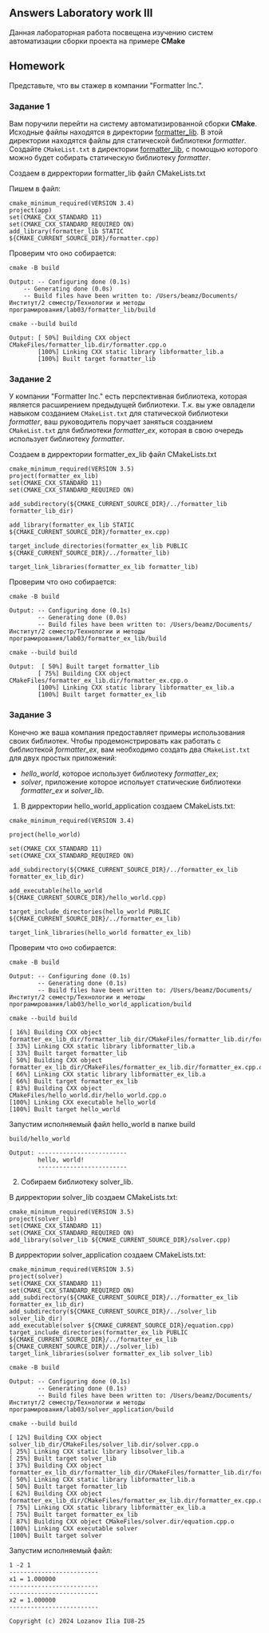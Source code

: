 ## Answers Laboratory work III

Данная лабораторная работа посвещена изучению систем автоматизации сборки проекта на примере **CMake**


## Homework

Представьте, что вы стажер в компании "Formatter Inc.".

### Задание 1
Вам поручили перейти на систему автоматизированной сборки **CMake**.
Исходные файлы находятся в директории [formatter_lib](formatter_lib).
В этой директории находятся файлы для статической библиотеки *formatter*.
Создайте `CMakeList.txt` в директории [formatter_lib](formatter_lib),
с помощью которого можно будет собирать статическую библиотеку *formatter*.

Создаем в дирректории formatter_lib файл CMakeLists.txt

Пишем в файл:
````
cmake_minimum_required(VERSION 3.4)
project(app)
set(CMAKE_CXX_STANDARD 11)
set(CMAKE_CXX_STANDARD_REQUIRED ON)
add_library(formatter_lib STATIC ${CMAKE_CURRENT_SOURCE_DIR}/formatter.cpp)
````

Проверим что оно собирается:
````
cmake -B build
````

````
Output: -- Configuring done (0.1s)
    -- Generating done (0.0s)
    -- Build files have been written to: /Users/beamz/Documents/Институт/2 семестр/Технологии и методы програмирования/lab03/formatter_lib/build
````

````
cmake --build build
````

````
Output: [ 50%] Building CXX object CMakeFiles/formatter_lib.dir/formatter.cpp.o
        [100%] Linking CXX static library libformatter_lib.a
        [100%] Built target formatter_lib
````

### Задание 2
У компании "Formatter Inc." есть перспективная библиотека,
которая является расширением предыдущей библиотеки. Т.к. вы уже овладели
навыком созданием `CMakeList.txt` для статической библиотеки *formatter*, ваш 
руководитель поручает заняться созданием `CMakeList.txt` для библиотеки 
*formatter_ex*, которая в свою очередь использует библиотеку *formatter*.

Создаем в дирректории formatter_ex_lib файл CMakeLists.txt


````
cmake_minimum_required(VERSION 3.5)
project(formatter_ex_lib)
set(CMAKE_CXX_STANDARD 11)
set(CMAKE_CXX_STANDARD_REQUIRED ON)

add_subdirectory(${CMAKE_CURRENT_SOURCE_DIR}/../formatter_lib formatter_lib_dir)

add_library(formatter_ex_lib STATIC ${CMAKE_CURRENT_SOURCE_DIR}/formatter_ex.cpp)

target_include_directories(formatter_ex_lib PUBLIC ${CMAKE_CURRENT_SOURCE_DIR}/../formatter_lib)

target_link_libraries(formatter_ex_lib formatter_lib)
````

Проверим что оно собирается:
````
cmake -B build
````
````
Output: -- Configuring done (0.1s)
        -- Generating done (0.0s)
        -- Build files have been written to: /Users/beamz/Documents/Институт/2 семестр/Технологии и методы програмирования/lab03/formatter_ex_lib/build
````
````
cmake --build build
````
````
Output:  [ 50%] Built target formatter_lib
        [ 75%] Building CXX object CMakeFiles/formatter_ex_lib.dir/formatter_ex.cpp.o
        [100%] Linking CXX static library libformatter_ex_lib.a
        [100%] Built target formatter_ex_lib
````


### Задание 3
Конечно же ваша компания предоставляет примеры использования своих библиотек.
Чтобы продемонстрировать как работать с библиотекой *formatter_ex*,
вам необходимо создать два `CMakeList.txt` для двух простых приложений:
* *hello_world*, которое использует библиотеку *formatter_ex*;
* *solver*, приложение которое испольует статические библиотеки *formatter_ex* и *solver_lib*.

1. В дирректории hello_world_application создаем CMakeLists.txt:
````
cmake_minimum_required(VERSION 3.4)

project(hello_world)

set(CMAKE_CXX_STANDARD 11)
set(CMAKE_CXX_STANDARD_REQUIRED ON)

add_subdirectory(${CMAKE_CURRENT_SOURCE_DIR}/../formatter_ex_lib formatter_ex_lib_dir)

add_executable(hello_world ${CMAKE_CURRENT_SOURCE_DIR}/hello_world.cpp)

target_include_directories(hello_world PUBLIC ${CMAKE_CURRENT_SOURCE_DIR}/../formatter_ex_lib)

target_link_libraries(hello_world formatter_ex_lib)
````
Проверим что оно собирается:
````
cmake -B build
````
````
Output: -- Configuring done (0.1s)
        -- Generating done (0.1s)
        -- Build files have been written to: /Users/beamz/Documents/Институт/2 семестр/Технологии и методы програмирования/lab03/hello_world_application/build
````
````
cmake --build build
````
````
[ 16%] Building CXX object formatter_ex_lib_dir/formatter_lib_dir/CMakeFiles/formatter_lib.dir/formatter.cpp.o
[ 33%] Linking CXX static library libformatter_lib.a
[ 33%] Built target formatter_lib
[ 50%] Building CXX object formatter_ex_lib_dir/CMakeFiles/formatter_ex_lib.dir/formatter_ex.cpp.o
[ 66%] Linking CXX static library libformatter_ex_lib.a
[ 66%] Built target formatter_ex_lib
[ 83%] Building CXX object CMakeFiles/hello_world.dir/hello_world.cpp.o
[100%] Linking CXX executable hello_world
[100%] Built target hello_world
````

Запустим исполняемый файл hello_world в папке build

````
build/hello_world
````
````
Output: -------------------------
        hello, world!
        -------------------------
````
2. Собираем библиотеку solver_lib.

В дирректории solver_lib создаем CMakeLists.txt:
````
cmake_minimum_required(VERSION 3.5)
project(solver_lib)
set(CMAKE_CXX_STANDARD 11)
set(CMAKE_CXX_STANDARD_REQUIRED ON)
add_library(solver_lib ${CMAKE_CURRENT_SOURCE_DIR}/solver.cpp)
````

В дирректории solver_application создаем CMakeLists.txt:
````
cmake_minimum_required(VERSION 3.5)
project(solver)
set(CMAKE_CXX_STANDARD 11)
set(CMAKE_CXX_STANDARD_REQUIRED ON)
add_subdirectory(${CMAKE_CURRENT_SOURCE_DIR}/../formatter_ex_lib formatter_ex_lib_dir)
add_subdirectory(${CMAKE_CURRENT_SOURCE_DIR}/../solver_lib solver_lib_dir)
add_executable(solver ${CMAKE_CURRENT_SOURCE_DIR}/equation.cpp)
target_include_directories(formatter_ex_lib PUBLIC ${CMAKE_CURRENT_SOURCE_DIR}/../formatter_ex_lib ${CMAKE_CURRENT_SOURCE_DIR}/../solver_lib)
target_link_libraries(solver formatter_ex_lib solver_lib)
````
````
cmake -B build
````
````
Output: -- Configuring done (0.1s)
        -- Generating done (0.1s)
        -- Build files have been written to: /Users/beamz/Documents/Институт/2 семестр/Технологии и методы програмирования/lab03/solver_application/build
````
````
cmake --build build
````
````
[ 12%] Building CXX object solver_lib_dir/CMakeFiles/solver_lib.dir/solver.cpp.o
[ 25%] Linking CXX static library libsolver_lib.a
[ 25%] Built target solver_lib
[ 37%] Building CXX object formatter_ex_lib_dir/formatter_lib_dir/CMakeFiles/formatter_lib.dir/formatter.cpp.o
[ 50%] Linking CXX static library libformatter_lib.a
[ 50%] Built target formatter_lib
[ 62%] Building CXX object formatter_ex_lib_dir/CMakeFiles/formatter_ex_lib.dir/formatter_ex.cpp.o
[ 75%] Linking CXX static library libformatter_ex_lib.a
[ 75%] Built target formatter_ex_lib
[ 87%] Building CXX object CMakeFiles/solver.dir/equation.cpp.o
[100%] Linking CXX executable solver
[100%] Built target solver
````
Запустим исполняемый файл:
````
1 -2 1
-------------------------
x1 = 1.000000
-------------------------
-------------------------
x2 = 1.000000
-------------------------
````


```
Copyright (c) 2024 Lozanov Ilia IU8-25
```
